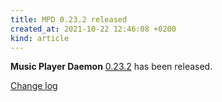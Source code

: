 ```yaml
---
title: MPD 0.23.2 released
created_at: 2021-10-22 12:46:08 +0200
kind: article
---
```


**Music Player Daemon** [0.23.2](/download/mpd/0.23/mpd-0.23.2.tar.xz) has been released.

[Change log](https://raw.githubusercontent.com/MusicPlayerDaemon/MPD/v0.23.2/NEWS)
